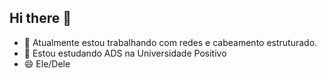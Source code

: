 ## Hi there 👋

- 🔭 Atualmente estou trabalhando com redes e cabeamento estruturado.
- 🌱 Estou estudando ADS na Universidade Positivo
- 😄 Ele/Dele
